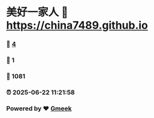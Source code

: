 # 美好一家人 :link: https://china7489.github.io 
### :page_facing_up: [4](https://china7489.github.io/tag.html) 
### :speech_balloon: 1 
### :hibiscus: 1081 
### :alarm_clock: 2025-06-22 11:21:58 
### Powered by :heart: [Gmeek](https://github.com/Meekdai/Gmeek)

